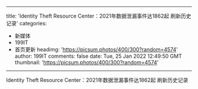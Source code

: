
---
title: 'Identity Theft Resource Center：2021年数据泄漏事件达1862起 刷新历史记录'
categories: 
 - 新媒体
 - 199IT
 - 首页更新
headimg: 'https://picsum.photos/400/300?random=4574'
author: 199IT
comments: false
date: Tue, 25 Jan 2022 12:49:50 GMT
thumbnail: 'https://picsum.photos/400/300?random=4574'
---

<div>   
Identity Theft Resource Center：2021年数据泄漏事件达1862起 刷新历史记录  
</div>
            